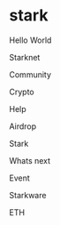 # stark

Hello World

Starknet

Community

Crypto

Help

Airdrop

Stark

Whats next

Event

Starkware

ETH
